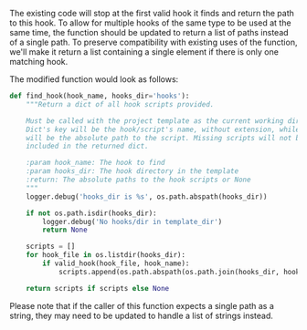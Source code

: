 The existing code will stop at the first valid hook it finds and return the path to this hook. To allow for multiple hooks of the same type to be used at the same time, the function should be updated to return a list of paths instead of a single path. To preserve compatibility with existing uses of the function, we'll make it return a list containing a single element if there is only one matching hook.

The modified function would look as follows:

```python
def find_hook(hook_name, hooks_dir='hooks'):
    """Return a dict of all hook scripts provided.

    Must be called with the project template as the current working directory.
    Dict's key will be the hook/script's name, without extension, while values
    will be the absolute path to the script. Missing scripts will not be
    included in the returned dict.

    :param hook_name: The hook to find
    :param hooks_dir: The hook directory in the template
    :return: The absolute paths to the hook scripts or None
    """
    logger.debug('hooks_dir is %s', os.path.abspath(hooks_dir))

    if not os.path.isdir(hooks_dir):
        logger.debug('No hooks/dir in template_dir')
        return None

    scripts = []
    for hook_file in os.listdir(hooks_dir):
        if valid_hook(hook_file, hook_name):
            scripts.append(os.path.abspath(os.path.join(hooks_dir, hook_file)))

    return scripts if scripts else None
```
Please note that if the caller of this function expects a single path as a string, they may need to be updated to handle a list of strings instead.